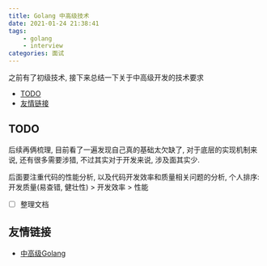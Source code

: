 ```yaml
---
title: Golang 中高级技术
date: 2021-01-24 21:38:41
tags:
    - golang
    - interview
categories: 面试
---
```


之前有了初级技术, 接下来总结一下关于中高级开发的技术要求

<!-- more -->

- [TODO](#todo)
- [友情链接](#友情链接)

## TODO

后续再俩梳理, 目前看了一遍发现自己真的基础太欠缺了, 对于底层的实现机制来说, 还有很多需要涉猎, 不过其实对于开发来说, 涉及面其实少.

后面要注重代码的性能分析, 以及代码开发效率和质量相关问题的分析, 个人排序: 开发质量(易查错, 健壮性) > 开发效率 > 性能

- [ ] 整理文档

## 友情链接

- [中高级Golang](https://www.bilibili.com/video/BV12p4y1W7Dz)
